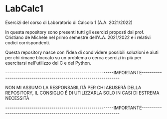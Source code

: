 # LabCalc1
Esercizi del corso di Laboratorio di Calcolo 1 (A.A. 2021/2022)

In questa repository sono presenti tutti gli esercizi proposti dal prof. Cristiano de Michele nel primo semestre dell'A.A. 2021/2022 e i relativi codici corrispondenti.

Questa repository nasce con l'idea di condividere possibili soluzioni e aiuti per chi rimane bloccato su un problema o cerca esercizi in più per esercitarsi nell'utilizzo del C e del Python. 

------------------------------------------------------IMPORTANTE-------------------------------------------------------------------

NON MI ASSUMO LA RESPONSABILITÀ PER CHI ABUSERÀ DELLA REPOSITORY, IL CONSIGLIO É DI UTILIZZARLA SOLO IN CASI DI ESTREMA NECESSITÀ

------------------------------------------------------IMPORTANTE-------------------------------------------------------------------
